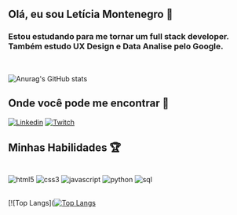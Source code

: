 ## Olá, eu sou Letícia Montenegro 👋

### Estou estudando para me tornar um full stack developer. Também estudo UX Design e Data Analise pelo Google.

<br>

![Anurag's GitHub stats](https://github-readme-stats.vercel.app/api?username=montenegroleticia&theme=tokyonight&show_icons=true)

## Onde você pode me encontrar 📲

[![Linkedin](https://img.shields.io/badge/LinkedIn-0077B5?style=for-the-badge&logo=linkedin&logoColor=white)](https://www.linkedin.com/in/let%C3%ADcia-montenegro-214b6b226/)
[![Twitch](https://img.shields.io/badge/Twitch-9146FF?style=for-the-badge&logo=twitch&logoColor=white)]()

## Minhas Habilidades 🏆

<div style = "display: inline_block"></br>
    <img align = "center" alt = "html5" src = "https://img.shields.io/badge/HTML5-E34F26?style=for-the-badge&logo=html5&logoColor=white" />
    <img align = "center" alt = "css3" src = "https://img.shields.io/badge/CSS3-1572B6?style=for-the-badge&logo=css3&logoColor=white" />
    <img align = "center" alt = "javascript" src = "https://img.shields.io/badge/JavaScript-323330?style=for-the-badge&logo=javascript&logoColor=F7DF1E" />
    <img align = "center" alt = "python" src = "https://img.shields.io/badge/Python-3776AB?style=for-the-badge&logo=python&logoColor=white" />
    <img align = "center" alt = "sql" src = "https://img.shields.io/badge/MySQL-005C84?style=for-the-badge&logo=mysql&logoColor=white" />
</div></br>

[![Top Langs]([![Top Langs](https://github-readme-stats.vercel.app/api/top-langs/?username=montenegroleticia&layout=compact)](https://github.com/anuraghazra/github-readme-stats)

## 

<!--
**montenegroleticia/montenegroleticia** is a ✨ _special_ ✨ repository because its `README.md` (this file) appears on your GitHub profile.

Here are some ideas to get you started:

- 🔭 I’m currently working on ...
- 🌱 I’m currently learning ...
- 👯 I’m looking to collaborate on ...
- 🤔 I’m looking for help with ...
- 💬 Ask me about ...
- 📫 How to reach me: ...
- 😄 Pronouns: ...
- ⚡ Fun fact: ...
-->
